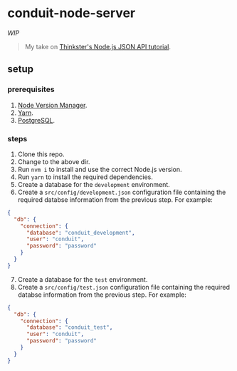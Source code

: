 # conduit-node-server

_WIP_

> My take on [Thinkster's Node.js JSON API tutorial](https://thinkster.io/tutorials/node-json-api).

## setup

### prerequisites

1. [Node Version Manager](https://github.com/creationix/nvm).
2. [Yarn](https://yarnpkg.com/en/).
3. [PostgreSQL](https://www.postgresql.org/).

### steps

1. Clone this repo.
2. Change to the above dir.
3. Run `nvm i` to install and use the correct Node.js version.
4. Run `yarn` to install the required dependencies.
5. Create a database for the `development` environment.
6. Create a `src/config/development.json` configuration file containing the required databse information from the previous step. For example:

  ```json 
  {
    "db": {
      "connection": {
        "database": "conduit_development",
        "user": "conduit",
        "password": "password"
      }
    }
  }
  ```

7. Create a database for the `test` environment.
8. Create a `src/config/test.json` configuration file containing the required databse information from the previous step. For example:

  ```json 
  {
    "db": {
      "connection": {
        "database": "conduit_test",
        "user": "conduit",
        "password": "password"
      }
    }
  }
  ```
